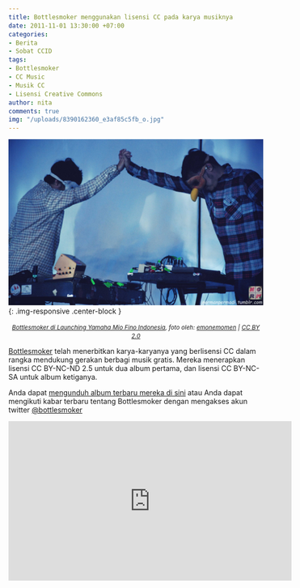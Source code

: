 ```yaml
---
title: Bottlesmoker menggunakan lisensi CC pada karya musiknya
date: 2011-11-01 13:30:00 +07:00
categories:
- Berita
- Sobat CCID
tags:
- Bottlesmoker
- CC Music
- Musik CC
- Lisensi Creative Commons
author: nita
comments: true
img: "/uploads/8390162360_e3af85c5fb_o.jpg"
---
```


![8390162360_e3af85c5fb_o.jpg](/uploads/8390162360_e3af85c5fb_o.jpg){: .img-responsive .center-block }
<center><small><i><a href="https://www.flickr.com/photos/emonemomen/8390162360/in/photolist-dMpLXJ-dMpRpQ-djXcby-djXchw-djXb7g-djXaoZ-dMpLJh-dMjjGB-dMjcCP-dMjjt6-dMpTtN-dMjkx8-dMpRNy-dMjgj4-bCKT5R-cEvJLm-dMpR85-dMpLo3-bCKTJZ-bCKTDV-bpQXp9-bpQX83-bpQXmb-bUBS6C-bUBRGh-bpQXiS-bUBReS-bCKTaF-7WvG8J-bCKTec-dMpUjj-bpQX4d-bCKTvF-dMpP2C-bpQWSs-dMjgvi-bUBVfw-bUBQN7-bUBSv9-bCKTr6-bUBWbQ-bUBTkq-bUBULj-bCKT8V-dMpPmh-bUBXfb-bUBU8j-bUBSVU-bUBUq5-bCKTtz">Bottlesmoker di Launching Yamaha Mio Fino Indonesia</a>, foto oleh: <a href="https://www.flickr.com/photos/emonemomen/">emonemomen</a> | <a href="https://creativecommons.org/licenses/by/2.0/">CC BY 2.0</a></i></small></center>

[Bottlesmoker](http://bottlesmoker.asia/) telah menerbitkan karya-karyanya yang berlisensi CC dalam rangka mendukung gerakan berbagi musik gratis. Mereka menerapkan lisensi CC BY-NC-ND 2.5 untuk dua album pertama, dan lisensi CC BY-NC-SA untuk album ketiganya.

Anda dapat [mengunduh album terbaru mereka di sini](http://misspelledrecords.bandcamp.com/album/mpr107-bottlesmoker-lets-die-together-in-2012) atau Anda dapat mengikuti kabar terbaru tentang Bottlesmoker dengan mengakses akun twitter [@bottlesmoker](https://twitter.com/bottlesmoker?lang=id)

<div class="embed-responsive embed-responsive-16by9">
<iframe width="560" height="315" src="https://www.youtube.com/embed/g_JobvoIIZs" frameborder="0" allowfullscreen></iframe>
</div>

